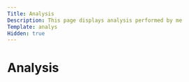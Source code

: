 ```yaml
---
Title: Analysis
Description: This page displays analysis performed by me
Template: analys
Hidden: true
---
```


Analysis
==========================

